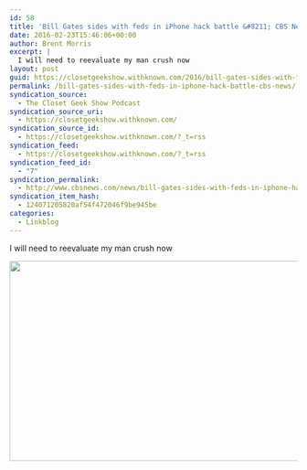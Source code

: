 ```yaml
---
id: 58
title: 'Bill Gates sides with feds in iPhone hack battle &#8211; CBS News'
date: 2016-02-23T15:46:06+00:00
author: Brent Morris
excerpt: |
  I will need to reevaluate my man crush now
layout: post
guid: https://closetgeekshow.withknown.com/2016/bill-gates-sides-with-feds-in-iphone-hack-battle
permalink: /bill-gates-sides-with-feds-in-iphone-hack-battle-cbs-news/
syndication_source:
  - The Closet Geek Show Podcast
syndication_source_uri:
  - https://closetgeekshow.withknown.com/
syndication_source_id:
  - https://closetgeekshow.withknown.com/?_t=rss
syndication_feed:
  - https://closetgeekshow.withknown.com/?_t=rss
syndication_feed_id:
  - "7"
syndication_permalink:
  - http://www.cbsnews.com/news/bill-gates-sides-with-feds-in-iphone-hack-battle/
syndication_item_hash:
  - 124071205820af54f472046f9be945be
categories:
  - Linkblog
---
```

<div class="known-bookmark">
  <p>
    I will need to reevaluate my man crush now
  </p>
  
  <p>
    <img class="alignnone" src="http://i.imgur.com/8J1qwtD.jpg" alt="" width="620" height="350" />
  </p>
</div>